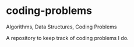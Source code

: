 # coding-problems
Algorithms, Data Structures, Coding Problems

A repository to keep track of coding problems I do.
